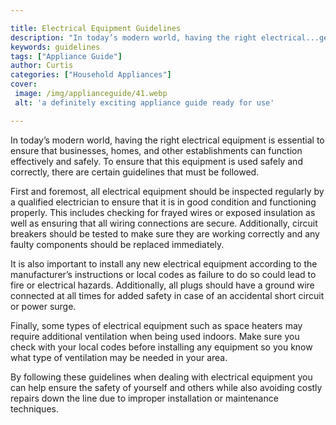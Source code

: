 ```yaml
---

title: Electrical Equipment Guidelines
description: "In today’s modern world, having the right electrical...get more detail"
keywords: guidelines
tags: ["Appliance Guide"]
author: Curtis
categories: ["Household Appliances"]
cover: 
 image: /img/applianceguide/41.webp
 alt: 'a definitely exciting appliance guide ready for use'

---
```


In today’s modern world, having the right electrical
 equipment is essential to ensure that businesses, homes, and other establishments can function effectively and safely. To ensure that this equipment is used safely and correctly, there are certain guidelines that must be followed. 

First and foremost, all electrical equipment should be inspected regularly by a qualified electrician to ensure that it is in good condition and functioning properly. This includes checking for frayed wires or exposed insulation as well as ensuring that all wiring connections are secure. Additionally, circuit breakers should be tested to make sure they are working correctly and any faulty components should be replaced immediately. 

It is also important to install any new electrical equipment according to the manufacturer’s instructions or local codes as failure to do so could lead to fire or electrical hazards. Additionally, all plugs should have a ground wire connected at all times for added safety in case of an accidental short circuit or power surge. 

Finally, some types of electrical equipment such as space heaters may require additional ventilation when being used indoors. Make sure you check with your local codes before installing any equipment so you know what type of ventilation may be needed in your area. 

By following these guidelines when dealing with electrical equipment you can help ensure the safety of yourself and others while also avoiding costly repairs down the line due to improper installation or maintenance techniques.

